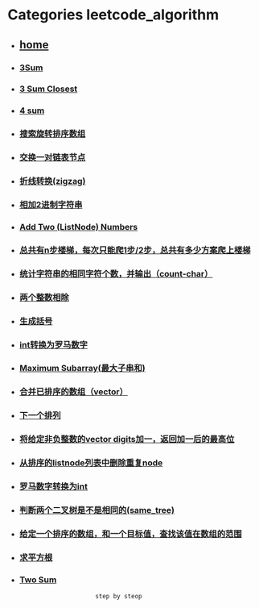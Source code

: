 # Categories leetcode_algorithm
* ## [home](../README.md)
* ### [3Sum](3sum.md)
* ### [3 Sum Closest](3sum_closest.md)
* ### [4 sum](4sum.md)
* ### [搜索旋转排序数组](Search_in_Rotated_Sorted_Array.md)
* ### [交换一对链表节点](Swap_Nodes_in_Pairs.md)
* ### [折线转换(zigzag)](ZigZag_Conversion.md)
* ### [相加2进制字符串](add_binary.md)
* ### [Add Two (ListNode) Numbers](add_two_numbers.md)
* ### [总共有n步楼梯，每次只能爬1步/2步，总共有多少方案爬上楼梯](climbing_stairs.md)
* ### [统计字符串的相同字符个数，并输出（count-char）](count_and_say.md)
* ### [两个整数相除](divide_two_integers.md)
* ### [生成括号](generate_parentheses.md)
* ### [int转换为罗马数字](intToRoman.md)
* ### [Maximum Subarray(最大子串和)](maximum_subarray.md)
* ### [合并已排序的数组（vector）](merge_sorted_array.md)
* ### [下一个排列](next_permutation.md)
* ### [将给定非负整数的vector<int> digits加一，返回加一后的最高位](plus_one.md)
* ### [从排序的listnode列表中删除重复node](removeDuplicatesFromSortedList.md)
* ### [罗马数字转换为int](romanToInt.md)
* ### [判断两个二叉树是不是相同的(same_tree)](same_tree.md)
* ### [给定一个排序的数组，和一个目标值，查找该值在数组的范围](search_for_a_range.md)
* ### [求平方根](sqrt.md)
* ### [Two Sum](two_sum.md)
                           step by steop